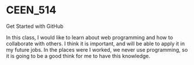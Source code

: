 # CEEN_514
Get Started with GitHub

In this class, I would like to learn about web programming and how to collaborate with others. I think it is important, and will be able to apply it in my future jobs. In the places were I worked, we never use programming, so it is going to be a good think for me to have this knowledge.
